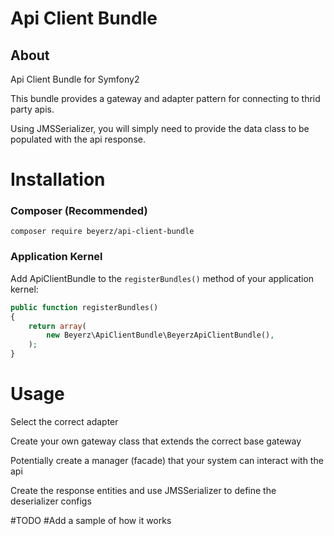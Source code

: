 # Api Client Bundle
## About
Api Client Bundle for Symfony2

This bundle provides a gateway and adapter pattern for connecting to thrid party apis.

Using JMSSerializer, you will simply need to provide the data class to be populated with the api response.

# Installation

### Composer (Recommended)

    composer require beyerz/api-client-bundle

### Application Kernel

Add ApiClientBundle to the `registerBundles()` method of your application kernel:

```php
public function registerBundles()
{
    return array(
        new Beyerz\ApiClientBundle\BeyerzApiClientBundle(),
    );
}
```

# Usage
Select the correct adapter

Create your own gateway class that extends the correct base gateway

Potentially create a manager (facade) that your system can interact with the api

Create the response entities and use JMSSerializer to define the deserializer configs

#TODO
#Add a sample of how it works